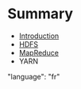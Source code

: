 # Summary

* [Introduction](README.md)
* [HDFS](hadoop.md)
* [MapReduce](mapreduce.md)
* YARN

"language": "fr"